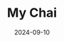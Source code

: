 ---
title: 'My Chai'
date: 2024-09-10
permalink: /posts/2024/09/my-chai/
tags:
  - RecipeBeverage
---